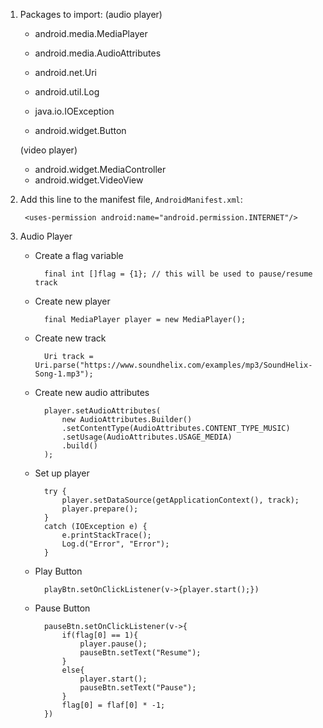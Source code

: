 1. Packages to import:
    (audio player)
    - android.media.MediaPlayer
    - android.media.AudioAttributes
    - android.net.Uri
    - android.util.Log
    - java.io.IOException
    
    - android.widget.Button

    (video player)
    - android.widget.MediaController
    - android.widget.VideoView

2. Add this line to the manifest file, `AndroidManifest.xml`:

        <uses-permission android:name="android.permission.INTERNET"/>

3. Audio Player

    - Create a flag variable

            final int []flag = {1}; // this will be used to pause/resume track

    - Create new player

            final MediaPlayer player = new MediaPlayer();

    - Create new track

            Uri track = Uri.parse("https://www.soundhelix.com/examples/mp3/SoundHelix-Song-1.mp3");

    - Create new audio attributes

            player.setAudioAttributes(
                new AudioAttributes.Builder()
                .setContentType(AudioAttributes.CONTENT_TYPE_MUSIC)
                .setUsage(AudioAttributes.USAGE_MEDIA)
                .build()
            );

    - Set up player

            try {
                player.setDataSource(getApplicationContext(), track);
                player.prepare();
            }
            catch (IOException e) {
                e.printStackTrace();
                Log.d("Error", "Error");
            }

    - Play Button

            playBtn.setOnClickListener(v->{player.start();})
            
    - Pause Button 

            pauseBtn.setOnClickListener(v->{
                if(flag[0] == 1){
                    player.pause();
                    pauseBtn.setText("Resume");
                }
                else{
                    player.start();
                    pauseBtn.setText("Pause");
                }
                flag[0] = flaf[0] * -1;
            })
